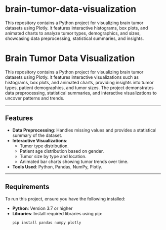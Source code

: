 # brain-tumor-data-visualization
This repository contains a Python project for visualizing brain tumor datasets using Plotly. It features interactive histograms, box plots, and animated charts to analyze tumor types, demographics, and sizes, showcasing data preprocessing, statistical summaries, and insights.
# Brain Tumor Data Visualization

This repository contains a Python project for visualizing brain tumor datasets using Plotly. It features interactive visualizations such as histograms, box plots, and animated charts, providing insights into tumor types, patient demographics, and tumor sizes. The project demonstrates data preprocessing, statistical summaries, and interactive visualizations to uncover patterns and trends.

---

## Features
- **Data Preprocessing**: Handles missing values and provides a statistical summary of the dataset.
- **Interactive Visualizations**: 
  - Tumor type distribution.
  - Patient age distribution based on gender.
  - Tumor size by type and location.
  - Animated bar charts showing tumor trends over time.
- **Tools Used**: Python, Pandas, NumPy, Plotly.

---

## Requirements
To run this project, ensure you have the following installed:
- **Python**: Version 3.7 or higher
- **Libraries**: Install required libraries using pip:
  ```bash
  pip install pandas numpy plotly

